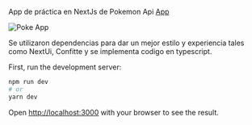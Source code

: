 App de práctica en NextJs de Pokemon Api [App](https://pokemon-nextjs-dco5g2jri-ezequiel-ramirez.vercel.app/) 



![Poke App](https://user-images.githubusercontent.com/78183135/163816693-2c19e460-1d0a-4c77-8740-cfc828a6312b.gif)


Se utilizaron dependencias para dar un mejor estilo y experiencia tales como NextUi, Confitte y se implementa codigo en typescript.


First, run the development server:

```bash
npm run dev
# or
yarn dev
```

Open [http://localhost:3000](http://localhost:3000) with your browser to see the result.



